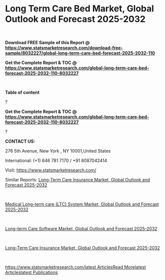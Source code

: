 <h1>Long Term Care Bed Market, Global Outlook and Forecast 2025-2032</h1><br/><p><strong>Download FREE Sample of this Report @ <a href="https://www.statsmarketresearch.com/download-free-sample/8032227/global-long-term-care-bed-forecast-2025-2032-110">https://www.statsmarketresearch.com/download-free-sample/8032227/global-long-term-care-bed-forecast-2025-2032-110</a></strong></p>
 
 
 
 <div><b>Get the Complete Report & TOC @ <a href="https://www.statsmarketresearch.com/global-long-term-care-bed-forecast-2025-2032-110-8032227">https://www.statsmarketresearch.com/global-long-term-care-bed-forecast-2025-2032-110-8032227</a></b></div>
 
 
 
 <p><br />
 
 <b>Table of content</b></p>
 
 
 
 <p>? </p>
 
 
 
 <div><b>Get the Complete Report & TOC @ <a href="https://www.statsmarketresearch.com/global-long-term-care-bed-forecast-2025-2032-110-8032227">https://www.statsmarketresearch.com/global-long-term-care-bed-forecast-2025-2032-110-8032227</a></b></div>
 
 
 
 <p>? </p>
 
 
 
 <p><b>CONTACT US:</b><br />
 
 276 5th Avenue, New York , NY 10001,United States<br />
 
 International: (+1) 646 781 7170 / +91 8087042414<br />
 
 Visit: <a href="https://www.statsmarketresearch.com/">https://www.statsmarketresearch.com/</a><br />
 
 Similar Reports: <a href="https://www.statsmarketresearch.com/global-long-term-care-bed-forecast-2025-2032-110-8032227">Long-Term Care Insurance Market, Global Outlook and Forecast 2025-2032 </a><br />
 
 <br />
 
 <a href="https://www.statsmarketresearch.com/global-long-term-care-bed-forecast-2025-2032-110-8032227">Medical Long-term care (LTC) System Market, Global Outlook and Forecast 2025-2032 </a><br />
 
 <br />
 
 <a href="https://www.statsmarketresearch.com/global-long-term-care-bed-forecast-2025-2032-110-8032227">Long-term Care Software Market, Global Outlook and Forecast 2025-2032 </a><br />
 
 <br />
 
 <a href="https://www.statsmarketresearch.com/global-long-term-care-bed-forecast-2025-2032-110-8032227">Long-Term Care Insurance Market, Global Outlook and Forecast 2025-2032 </a><br />
 
 <br />
 
 <a href="https://gyeongbokgung.com">https://www.statsmarketresearch.com/</a><a href="https://hallyeomaritime.com">latest Articles</a><a href="https://jingwansa.com">Read More</a><a href="https://nguoiviet.jp/">latest Articles</a><a href="https://www.intelmarketresearch.com/">latest Publications</a></p>